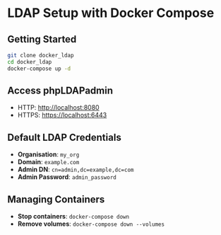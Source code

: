 # LDAP Setup with Docker Compose

## Getting Started

```bash
git clone docker_ldap
cd docker_ldap
docker-compose up -d
```

## Access phpLDAPadmin

- HTTP: [http://localhost:8080](http://localhost:8080)
- HTTPS: [https://localhost:6443](https://localhost:6443)

## Default LDAP Credentials

- **Organisation**: `my_org`
- **Domain**: `example.com`
- **Admin DN**: `cn=admin,dc=example,dc=com`
- **Admin Password**: `admin_password`

## Managing Containers

- **Stop containers**: `docker-compose down`
- **Remove volumes**: `docker-compose down --volumes`
